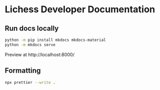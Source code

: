 # Lichess Developer Documentation

## Run docs locally

```bash
python -m pip install mkdocs mkdocs-material
python -m mkdocs serve
```

Preview at http://localhost:8000/

## Formatting

```bash
npx prettier --write .
```
